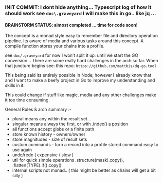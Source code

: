 ### INIT COMMIT: I dont hide anything... Typescript log of how it should work see `doc\.graveyard` I will make this in go.. like jq ...

#### BRAINSTORM STATUS: almost completed ... time for code soon! 

The concept is a monad style easy to remember file and directory operation pipeline. Its aware of media and various tasks around this concept.
A compile function stores your chains into a profile.

see `doc/.graveyard` for now I won't split it up: until we start the GO conversion... There are some really hard challenges in the arch so far.
When that juncture begins see: this repo: `https://github.com/mattbis/dq-go.tool`

This being said its entirely possible in Node; however I already know that and I want to make a beefy project in Go to improve my understanding and skills in it.

This could change if stuff like magic, media and any other challenges make it too time consuming. 

General Rules & arch summary :-

- plural means any within the result set...
- singular means always the first, or with .index() a position
- all functions accept globs or a finite path
- store known history - owners/owner 
- store magnitudes - size of result sets
- custom commands - turn a record into a profile stored command easy to use again
- undo/redo ( expensive / slow )
- util for quick simple operations .structure(mask).copy(), .flatten(TYPE).if().copy()
- internal scripts not monad.. ( this might be better as chains will get a bit silly ) 
